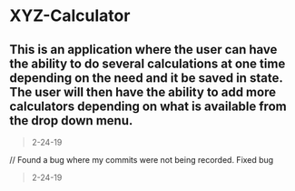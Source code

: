 # XYZ-Calculator

## This is an application where the user can have the ability to do several calculations at one time depending on the need and it be saved in state. The user will then have the ability to add more calculators depending on what is available from the drop down menu. 

> 2-24-19


// Found a bug where my commits were not being recorded. Fixed bug
> 2-24-19